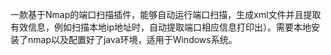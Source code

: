 
一款基于Nmap的端口扫描插件，能够自动运行端口扫描，生成xml文件并且提取有效信息，例如扫描本地ip地址时，自动提取端口相应信息打印出）。需要本地安装了nmap以及配置好了java环境，适用于Windows系统。
